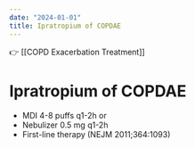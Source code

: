 ```yaml
---
date: "2024-01-01"
title: Ipratropium of COPDAE
---
```



👉 [[COPD Exacerbation Treatment]]

# Ipratropium of COPDAE

- MDI 4-8 puffs q1-2h or
- Nebulizer 0.5 mg q1-2h
- First-line therapy (NEJM 2011;364:1093)
